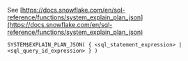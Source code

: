 See [https://docs.snowflake.com/en/sql-reference/functions/system_explain_plan_json](https://docs.snowflake.com/en/sql-reference/functions/system_explain_plan_json)
```
SYSTEM$EXPLAIN_PLAN_JSON( { <sql_statement_expression> | <sql_query_id_expression> } )
```
